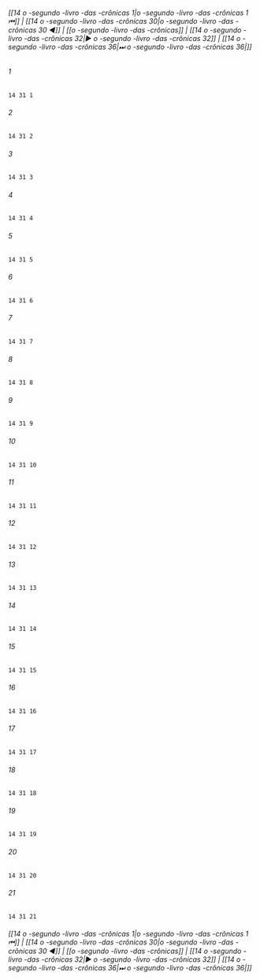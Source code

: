 
###### [[14 o -segundo -livro -das -crônicas 1|o -segundo -livro -das -crônicas 1 ⏮]] | [[14 o -segundo -livro -das -crônicas 30|o -segundo -livro -das -crônicas 30 ◀]] | [[o -segundo -livro -das -crônicas]] | [[14 o -segundo -livro -das -crônicas 32|▶ o -segundo -livro -das -crônicas 32]] | [[14 o -segundo -livro -das -crônicas 36|⏭ o -segundo -livro -das -crônicas 36|]]

###### 1
``` verse
14 31 1 
```
###### 2
``` verse
14 31 2 
```
###### 3
``` verse
14 31 3 
```
###### 4
``` verse
14 31 4 
```
###### 5
``` verse
14 31 5 
```
###### 6
``` verse
14 31 6 
```
###### 7
``` verse
14 31 7 
```
###### 8
``` verse
14 31 8 
```
###### 9
``` verse
14 31 9 
```
###### 10
``` verse
14 31 10 
```
###### 11
``` verse
14 31 11 
```
###### 12
``` verse
14 31 12 
```
###### 13
``` verse
14 31 13 
```
###### 14
``` verse
14 31 14 
```
###### 15
``` verse
14 31 15 
```
###### 16
``` verse
14 31 16 
```
###### 17
``` verse
14 31 17 
```
###### 18
``` verse
14 31 18 
```
###### 19
``` verse
14 31 19 
```
###### 20
``` verse
14 31 20 
```
###### 21
``` verse
14 31 21 
```

###### [[14 o -segundo -livro -das -crônicas 1|o -segundo -livro -das -crônicas 1 ⏮]] | [[14 o -segundo -livro -das -crônicas 30|o -segundo -livro -das -crônicas 30 ◀]] | [[o -segundo -livro -das -crônicas]] | [[14 o -segundo -livro -das -crônicas 32|▶ o -segundo -livro -das -crônicas 32]] | [[14 o -segundo -livro -das -crônicas 36|⏭ o -segundo -livro -das -crônicas 36|]]

